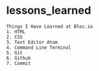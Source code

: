 # lessons_learned
```
Things I Have Learned at Bloc.io
1. HTML
2. CSS
3. Text Editor Atom
4. Command Line Terminal
5. Git
6. Github
7. Commit
```

